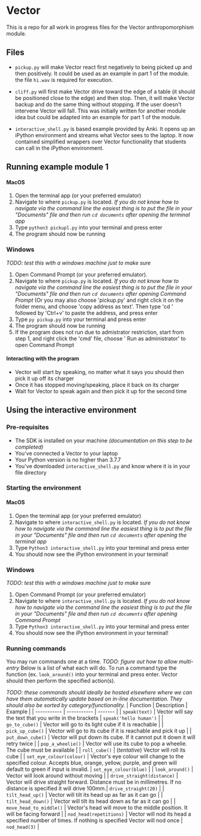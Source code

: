 # Vector

This is a repo for all work in progress files for the Vector anthropomorphism module.

## Files
* `pickup.py` will make Vector react first negatively to being picked up and then positively. It could be used as an example in part 1 of the module. the file `hi.wav` is required for execution.

* `cliff.py` will first make Vector drive toward the edge of a table (it should be positioned close to the edge) and then stop. Then, it will make Vector backup and do the same thing without stopping. If the user doesn't intervene Vector will fall. This was initially written for another module idea but could be adapted into an example for part 1 of the module.

* `interactive_shell.py` is based example provided by Anki. It opens up an iPython environment and streams what Vector sees to the laptop. It now contained simplified wrappers over Vector functionality that students can call in the iPython environment.


## Running example module 1
#### MacOS 
1. Open the terminal app (or your preferred emulator)
2. Navigate to where `pickup.py` is located. *If you do not know how to navigate via the command line the easiest thing is to put the file in your "Documents" file and then run `cd documents` after opening the terminal app*
3. Type `python3 pickupl.py` into your terminal and press enter
4. The program should now be running

### Windows
*TODO: test this with a windows machine just to make sure*
1. Open Command Prompt (or your preferred emulator). 
2. Navigate to where `pickup.py` is located. *If you do not know how to navigate via the command line the easiest thing is to put the file in your "Documents" file and then run `cd documents` after opening Command Prompt* (Or you may also choose 'pickup.py' and right click it on the folder menu, and choose 'copy address as text'. Then type 'cd ' followed by 'Ctrl+v' to paste the address, and press enter
3. Type `py pickup.py` into your terminal and press enter
4. The program should now be running
5. If the program does not run due to admistrator restriction, start from step 1, and right click the 'cmd' file, choose ' Run as administrator' to open Command Prompt

#### Interacting with the program
* Vector will start by speaking, no matter what it says you should then pick it up off its charger
* Once it has stopped moving/speaking, place it back on its charger
* Wait for Vector to speak again and then pick it up for the second time

## Using the interactive environment

### Pre-requisites
* The SDK is installed on your machine *(documentation on this step to be completed)*
* You've connected a Vector to your laptop
* Your Python version is no higher than 3.7.7
* You've downloaded `interactive_shell.py` and know where it is in your file directory

### Starting the environment
#### MacOS 
1. Open the terminal app (or your preferred emulator)
2. Navigate to where `interactive_shell.py` is located. *If you do not know how to navigate via the command line the easiest thing is to put the file in your "Documents" file and then run `cd documents` after opening the terminal app*
3. Type `Python3 interactive_shell.py` into your terminal and press enter
4. You should now see the iPython environment in your terminal!

### Windows
*TODO: test this with a windows machine just to make sure*
1. Open Command Prompt (or your preferred emulator)
2. Navigate to where `interactive_shell.py` is located. *If you do not know how to navigate via the command line the easiest thing is to put the file in your "Documents" file and then run `cd documents` after opening Command Prompt*
3. Type `Python3 interactive_shell.py` into your terminal and press enter
4. You should now see the iPython environment in your terminal!

### Running commands
You may run commands one at a time. *TODO: figure out how to allow multi-entry* Below is a list of what each will do. To run a command type the function (ex. `look_around()` into your terminal and press enter. Vector should then perform the specified action(s).


*TODO: these commands should ideally be hosted elsewhere where we can have them automatically update based on in-line documentation. They should also be sorted by category/functionality.*
| Function    | Description | Example |
| ----------- | ----------- | ------- |
| `speak(text)`  | Vector will say the text that you write in the brackets | `speak('hello human')` |
| `go_to_cube()` | Vector will go to its light cube if it is reachable |
| `pick_up_cube()` | Vector will go to its cube if it is reachable and pick it up |
| `put_down_cube()` | Vector will put down its cube. If it cannot put it down it will retry twice |
| `pop_a_wheelie()` | Vector will use its cube to pop a wheelie. The cube must be available |
| `roll_cube()` | (*tentative*) Vector will roll its cube |
| `set_eye_colour(colour)` | Vector's eye colour will change to the specified colour. Accepts blue, orange, yellow, purple, and green will default to green if input is invalid. | `set_eye_colour(blue)` |
| `look_around()` | Vector will look around without moving |
| `drive_straight(distance)` | Vector will drive straight forward. Distance must be in millimetres. If no distance is specified it will drive 100mm.| `drive_straight(20)` |
| `tilt_head_up()` | Vector will tilt its head up as far as it can go |
| `tilt_head_down()` | Vector will tilt its head down as far as it can go |
| `move_head_to_middle()` | Vector's head will move to the middle position. It will be facing forward |
| `nod_head(repetitions)` | Vector will nod its head a specified number of times. If nothing is specified Vector will nod once | `nod_head(3)` |

